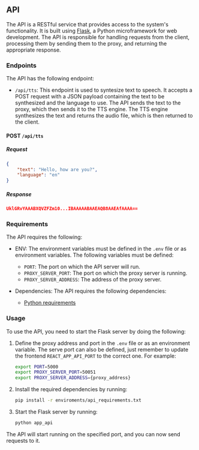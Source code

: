 ## API

The API is a RESTful service that provides access to the system's functionality. It is built using [Flask](https://flask.palletsprojects.com/en/stable/installation/#python-version), a Python microframework for web development. The API is responsible for handling requests from the client, processing them by sending them to the proxy, and returning the appropriate response.

### Endpoints

The API has the following endpoint:
- `/api/tts`: This endpoint is used to syntesize text to speech. It accepts a POST request with a JSON payload containing the text to be synthesized and the language to use. The API sends the text to the proxy, which then sends it to the TTS engine. The TTS engine synthesizes the text and returns the audio file, which is then returned to the client.

#### POST `/api/tts`
##### Request
```json
{
    "text": "Hello, how are you?",
    "language": "en"
}
```
##### Response
```json
UklGRvYAAABXQVZFZm10...IBAAAAABAAEAQB8AAEAfAAAA==
```

### Requirements

The API requires the following:
- ENV: The environment variables must be defined in the `.env` file or as environment variables. The following variables must be defined:
    - `PORT`: The port on which the API server will run.
    - `PROXY_SERVER_PORT`: The port on which the proxy server is running.
    - `PROXY_SERVER_ADDRESS`: The address of the proxy server.

- Dependencies: The API requires the following dependencies:
    - [Python requirements](../../../enviroments/api_requirements.txt)


### Usage

To use the API, you need to start the Flask server by doing the following:

1. Define the proxy address and port in the `.env` file or as an environment variable. The serve port can also be defined, just remember to update the frontend `REACT_APP_API_PORT` to the correct one. For example:
    ```bash
    export PORT=5000
    export PROXY_SERVER_PORT=50051
    export PROXY_SERVER_ADDRESS={proxy_address}
    ```
2. Install the required dependencies by running:
    ```bash
    pip install -r enviroments/api_requirements.txt
    ```

3. Start the Flask server by running:
    ```bash
    python app_api
    ```

The API will start running on the specified port, and you can now send requests to it.